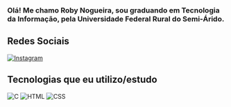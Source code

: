 ### Olá! Me chamo Roby Nogueira, sou graduando em Tecnologia da Informação, pela Universidade Federal Rural do Semi-Árido.

## Redes Sociais
[![Instagram](https://img.shields.io/badge/Instagram-E4405F?style=for-the-badge&logo=instagram&logoColor=white)]((https://www.instagram.com/robyhow/?igsh=NjZwbjZxZm5sOTBo))

## Tecnologias que eu utilizo/estudo
![C](	https://img.shields.io/badge/C-00599C?style=for-the-badge&logo=c&logoColor=white)
![HTML](https://img.shields.io/badge/HTML5-E34F26?style=for-the-badge&logo=html5&logoColor=white)
![CSS](https://img.shields.io/badge/CSS3-1572B6?style=for-the-badge&logo=css3&logoColor=white)
